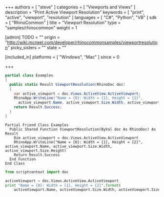 +++
authors = [ "steve" ]
categories = [ "Viewports and Views" ]
description = "Print Active Viewport Resolution"
keywords = [ "print", "active", "viewport", "resolution" ]
languages = [ "C#", "Python", "VB" ]
sdk = [ "RhinoCommon" ]
title = "Viewport Resolution"
type = "samples/rhinocommon"
weight = 1

[admin]
TODO = ""
origin = "http://wiki.mcneel.com/developer/rhinocommonsamples/viewportresolution"
picky_sisters = ""
state = ""

[included_in]
platforms = [ "Windows", "Mac" ]
since = 0

+++

<div class="codetab-content" id="cs">

```cs
partial class Examples
{
  public static Result ViewportResolution(RhinoDoc doc)
  {
    var active_viewport = doc.Views.ActiveView.ActiveViewport;
    RhinoApp.WriteLine("Name = {0}: Width = {1}, Height = {2}",
      active_viewport.Name, active_viewport.Size.Width, active_viewport.Size.Height);
    return Result.Success;
  }
}
```

</div>


<div class="codetab-content" id="vb">

```vbnet
Partial Friend Class Examples
  Public Shared Function ViewportResolution(ByVal doc As RhinoDoc) As Result
	Dim active_viewport = doc.Views.ActiveView.ActiveViewport
	RhinoApp.WriteLine("Name = {0}: Width = {1}, Height = {2}", active_viewport.Name, active_viewport.Size.Width, active_viewport.Size.Height)
	Return Result.Success
  End Function
End Class
```

</div>


<div class="codetab-content" id="py">

```python
from scriptcontext import doc

activeViewport = doc.Views.ActiveView.ActiveViewport
print "Name = {0}: Width = {1}, Height = {2}".format(
    activeViewport.Name, activeViewport.Size.Width, activeViewport.Size.Height)
```

</div>
